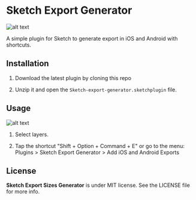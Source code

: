 Sketch Export Generator
=============================

![alt text](http://philippehong.com/download/SketchExportGenerator.png "Logo Sketch Export Generator")

A simple plugin for Sketch to generate export in iOS and Android with shortcuts.


Installation
------------

1. Download the latest plugin by cloning this repo

2. Unzip it and open the `Sketch-export-generator.sketchplugin` file.

Usage
-----

![alt text](http://philippehong.com/download/sketchgeneratorexport.gif "Logo Sketch Export Generator")

1. Select layers.

2. Tap the shortcut "Shift + Option + Command + E" or go to the menu: Plugins > Sketch Export Generator > Add iOS and Android Exports


License
-------

**Sketch Export Sizes Generator** is under MIT license. See the LICENSE file for more info.
